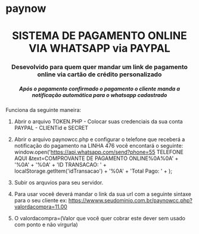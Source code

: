 # paynow
<h1 align="center"> SISTEMA DE PAGAMENTO ONLINE VIA WHATSAPP via PAYPAL</h1>
<h3 align="center"> Desevolvido para quem quer mandar um link de pagamento online via cartão de crédito personalizado</h3>
<h5 align="center"> Após o pagamento confirmado o pagamento o cliente manda a notificação automática para o whatsapp cadastrado</h5>

<p>Funciona da seguinte maneira: <br>
   
  1. Abrir o arquivo TOKEN.PHP - Colocar suas credenciais da sua conta PAYPAL - CLIENTid e SECRET
  
  2. Abrir o arquivo paynowcc.php e configurar o telefone que receberá a notificação do pagamento na LINHA 476 você encontará o seguinte:
   window.open('https://api.whatsapp.com/send?phone=55 TELEFONE AQUI &text=COMPROVANTE DE PAGAMENTO ONLINE%0A%0A' + '%0A' +  '%0A' + 'ID TRANSACAO: ' + localStorage.getItem('idTransacao') + '%0A' + 'Total Pago: ' + <?php echo $_GET['valorcompra'] ?>); 
  
  
  2. Subir os arquvios para seu servidor.
  
  3. Para usar voceê deverá mandar o link da sua url com a seguinte sintaxe para o seu cliente
     ex: https://wwww.seudominio.com.br/paynowcc.php?valordacompra=11.00
  
  4. O valordacompra=(Valor que você quer cobrar este dever sem usado com ponto e não virgurla)
  
  </p>
  
  
  
  
  
  

